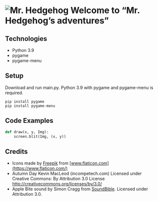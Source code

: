 # ![Mr. Hedgehog](i/mages/hedgehog.png) Welcome to “Mr. Hedgehog’s adventures”
## Technologies
* Python 3.9
* pygame
* pygame-menu
## Setup
Download and run main.py. Python 3.9 with pygame and pygame-menu is required.
```console
pip install pygame
pip install pygame-menu
```
## Code Examples
```python
def draw(x, y, Img):
    screen.blit(Img, (x, y))
```
## Credits
* Icons made by [Freepik](https://www.freepik.com) from [www.flaticon.com](https://www.flaticon.com/)
* Autumn Day Kevin MacLeod (incompetech.com)
Licensed under Creative Commons: By Attribution 3.0 License
http://creativecommons.org/licenses/by/3.0/
* Apple Bite sound by Simon Cragg from [SoundBible](https://soundbible.com/1968-Apple-Bite.html). Licensed under Attribution 3.0.
